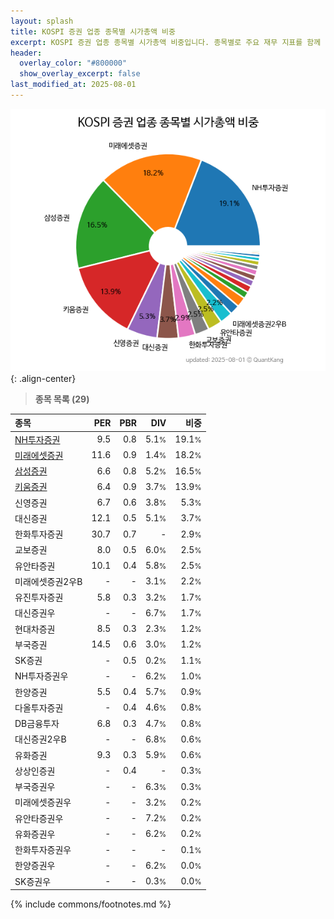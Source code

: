 ```yaml
---
layout: splash
title: KOSPI 증권 업종 종목별 시가총액 비중
excerpt: KOSPI 증권 업종 종목별 시가총액 비중입니다. 종목별로 주요 재무 지표를 함께 표시합니다.
header:
  overlay_color: "#800000"
  show_overlay_excerpt: false
last_modified_at: 2025-08-01
---
```



![KOSPI 증권 업종 종목별 시가총액 비중](/stats/sector/images/kospi_업종_증권_종목.png){: .align-center}


> **종목 목록 (29)**<a id="list"></a>

| **종목** | **PER** | **PBR** | **DIV** | **비중** |
| :------- | ------: | ------: | ------: | -------: |
| [NH투자증권](/005940/) | 9.5 | 0.8 | 5.1<small>%</small> | 19.1<small>%</small> |
| [미래에셋증권](/006800/) | 11.6 | 0.9 | 1.4<small>%</small> | 18.2<small>%</small> |
| [삼성증권](/016360/) | 6.6 | 0.8 | 5.2<small>%</small> | 16.5<small>%</small> |
| [키움증권](/039490/) | 6.4 | 0.9 | 3.7<small>%</small> | 13.9<small>%</small> |
| 신영증권 | 6.7 | 0.6 | 3.8<small>%</small> | 5.3<small>%</small> |
| 대신증권 | 12.1 | 0.5 | 5.1<small>%</small> | 3.7<small>%</small> |
| 한화투자증권 | 30.7 | 0.7 | - | 2.9<small>%</small> |
| 교보증권 | 8.0 | 0.5 | 6.0<small>%</small> | 2.5<small>%</small> |
| 유안타증권 | 10.1 | 0.4 | 5.8<small>%</small> | 2.5<small>%</small> |
| 미래에셋증권2우B | - | - | 3.1<small>%</small> | 2.2<small>%</small> |
| 유진투자증권 | 5.8 | 0.3 | 3.2<small>%</small> | 1.7<small>%</small> |
| 대신증권우 | - | - | 6.7<small>%</small> | 1.7<small>%</small> |
| 현대차증권 | 8.5 | 0.3 | 2.3<small>%</small> | 1.2<small>%</small> |
| 부국증권 | 14.5 | 0.6 | 3.0<small>%</small> | 1.2<small>%</small> |
| SK증권 | - | 0.5 | 0.2<small>%</small> | 1.1<small>%</small> |
| NH투자증권우 | - | - | 6.2<small>%</small> | 1.0<small>%</small> |
| 한양증권 | 5.5 | 0.4 | 5.7<small>%</small> | 0.9<small>%</small> |
| 다올투자증권 | - | 0.4 | 4.6<small>%</small> | 0.8<small>%</small> |
| DB금융투자 | 6.8 | 0.3 | 4.7<small>%</small> | 0.8<small>%</small> |
| 대신증권2우B | - | - | 6.8<small>%</small> | 0.6<small>%</small> |
| 유화증권 | 9.3 | 0.3 | 5.9<small>%</small> | 0.6<small>%</small> |
| 상상인증권 | - | 0.4 | - | 0.3<small>%</small> |
| 부국증권우 | - | - | 6.3<small>%</small> | 0.3<small>%</small> |
| 미래에셋증권우 | - | - | 3.2<small>%</small> | 0.2<small>%</small> |
| 유안타증권우 | - | - | 7.2<small>%</small> | 0.2<small>%</small> |
| 유화증권우 | - | - | 6.2<small>%</small> | 0.2<small>%</small> |
| 한화투자증권우 | - | - | - | 0.1<small>%</small> |
| 한양증권우 | - | - | 6.2<small>%</small> | 0.0<small>%</small> |
| SK증권우 | - | - | 0.3<small>%</small> | 0.0<small>%</small> |

{% include commons/footnotes.md %}